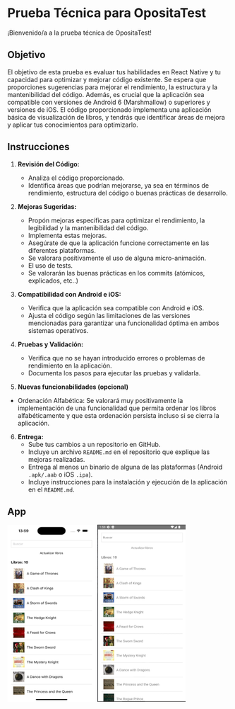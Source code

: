 # Prueba Técnica para OpositaTest

¡Bienvenido/a a la prueba técnica de OpositaTest!

## Objetivo

El objetivo de esta prueba es evaluar tus habilidades en React Native y tu capacidad para optimizar y mejorar código existente. Se espera que proporciones sugerencias para mejorar el rendimiento, la estructura y la mantenibilidad del código. Además, es crucial que la aplicación sea compatible con versiones de Android 6 (Marshmallow) o superiores y versiones de iOS. El código proporcionado implementa una aplicación básica de visualización de libros, y tendrás que identificar áreas de mejora y aplicar tus conocimientos para optimizarlo.

## Instrucciones

1. **Revisión del Código:**

   - Analiza el código proporcionado.
   - Identifica áreas que podrían mejorarse, ya sea en términos de rendimiento, estructura del código o buenas prácticas de desarrollo.

2. **Mejoras Sugeridas:**

   - Propón mejoras específicas para optimizar el rendimiento, la legibilidad y la mantenibilidad del código.
   - Implementa estas mejoras.
   - Asegúrate de que la aplicación funcione correctamente en las diferentes plataformas.
   - Se valorara positivamente el uso de alguna micro-animación.
   - El uso de tests.
   - Se valorarán las buenas prácticas en los commits (atómicos, explicados, etc..)

3. **Compatibilidad con Android e iOS:**

   - Verifica que la aplicación sea compatible con Android e iOS.
   - Ajusta el código según las limitaciones de las versiones mencionadas para garantizar una funcionalidad óptima en ambos sistemas operativos.

4. **Pruebas y Validación:**

   - Verifica que no se hayan introducido errores o problemas de rendimiento en la aplicación.
   - Documenta los pasos para ejecutar las pruebas y validarla.

5. **Nuevas funcionabilidades (opcional)**

- Ordenación Alfabética: Se valorará muy positivamente la implementación de una funcionalidad que permita ordenar los libros alfabéticamente y que esta ordenación persista incluso si se cierra la aplicación.

6. **Entrega:**
   - Sube tus cambios a un repositorio en GitHub.
   - Incluye un archivo `README.md` en el repositorio que explique las mejoras realizadas.
   - Entrega al menos un binario de alguna de las plataformas (Android `.apk/.aab` o iOS `.ipa`).
   - Incluye instrucciones para la instalación y ejecución de la aplicación en el `README.md`.

## App

<img src="./photos/ios.png" alt="Imagen de Ejemplo 1" width="200" height="400"/>
<img src="./photos/android.png" alt="Imagen de Ejemplo 2" width="200" height="400"/>
